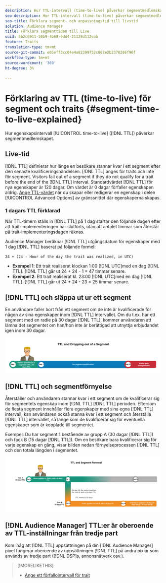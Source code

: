 ```yaml
---
description: Hur TTL-intervall (time-to-live) påverkar segmentmedlemskapet.
seo-description: Hur TTL-intervall (time-to-live) påverkar segmentmedlemskapet.
seo-title: Förklara segment- och anpassningstid till livstid
solution: Audience Manager
title: Förklara segmenttiden till Live
uuid: 5b2c6911-50b9-4b68-9dd4-21128d112eab
feature: Traits
translation-type: tm+mt
source-git-commit: e05eff3cc04e4a82399752c862e2b2370286f96f
workflow-type: tm+mt
source-wordcount: '369'
ht-degree: 3%

---
```



# Förklaring av TTL (time-to-live) för segment och traits {#segment-time-to-live-explained}

Hur egenskapsintervall [!UICONTROL time-to-live] ([!DNL TTL]) påverkar segmentmedlemskapet.

<!-- segment-ttl-explained.xml -->

## Live-tid

[!DNL TTL] definierar hur länge en besökare stannar kvar i ett segment efter den senaste kvalificeringshändelsen. [!DNL TTL] anges för traits och inte för segment. Visitors fall out of a segment if they do not qualify for a trait before the end of the [!DNL TTL] interval. Standardvärdet [!DNL TTL] för nya egenskaper är 120 dagar. Om värdet är 0 dagar förfaller egenskapen aldrig. [Ange TTL-värdet](../../features/traits/create-onboarded-rule-based-traits.md#set-expiration-interval) när du skapar eller redigerar en egenskap i delen [!UICONTROL Advanced Options] av gränssnittet där egenskaperna skapas.

### 1 dagars TTL förklarad

När TTL-timern ställs in [!DNL TTL] på 1 dag startar den följande dagen efter att trait-implementeringen har slutförts, utan att antalet timmar som återstår på trait-implementeringsdagen räknas.

Audience Manager beräknar [!DNL TTL] utgångsdatum för egenskaper med 1 dag [!DNL TTL] baserat på följande formel:

`24 + (24 - Hour of the day the trait was realized, in UTC)`

* **Exempel 1**: Ett trait realiserat klockan 1:00 [!DNL UTC]med en dag [!DNL TTL]. [!DNL TTL] går ut 24 + 24 - 1 = 47 timmar senare.
* **Exempel 2**: Ett trait realiserat kl. 23:00 [!DNL UTC]med en dag [!DNL TTL]. [!DNL TTL] går ut 24 + 24 - 23 = 25 timmar senare.

## [!DNL TTL] och släppa ut ur ett segment

En användare faller bort från ett segment om de inte är kvalificerade för någon av sina egenskaper inom [!DNL TTL] intervallet. Om du t.ex. har ett segment med en radie på 30 dagar [!DNL TTL], kommer användaren att lämna det segmentet om han/hon inte är berättigad att utnyttja erbjudandet igen inom 30 dagar.

![](assets/ttl-explained.png)

## [!DNL TTL] och segmentförnyelse

Återställer och användaren stannar kvar i ett segment om de kvalificerar sig för segmentets egenskap inom [!DNL TTL] [!DNL TTL] perioden. Eftersom de flesta segment innehåller flera egenskaper med sina egna [!DNL TTL] intervall, kan användaren också stanna kvar i ett segment och återställa [!DNL TTL] intervallet, så länge som de kvalificerar sig för eventuella egenskaper som är kopplade till segmentet.

Exempel: Du har segment 1 bestående av grupp A (30 dagar [!DNL TTL]) och fack B (15 dagar [!DNL TTL]). Om en besökare bara kvalificerar sig för varje egenskap en gång, visar bilden nedan förnyelseprocessen [!DNL TTL] och den totala längden i segmentet.

![](assets/ttl-renewal.png)

## [!DNL Audience Manager] TTL:er är oberoende av TTL-inställningar från tredje part

Kom ihåg att [!DNL TTL] uppsättningen på din [!DNL Audience Manager] pixel fungerar oberoende av uppsättningen [!DNL TTL] på andra pixlar som används av tredje part ([!DNL DSP]s, annonsnätverk osv.).

>[!MORELIKETHIS]
>
>* [Ange ett förfallointervall för trait](../../features/traits/create-onboarded-rule-based-traits.md#set-expiration-interval)

